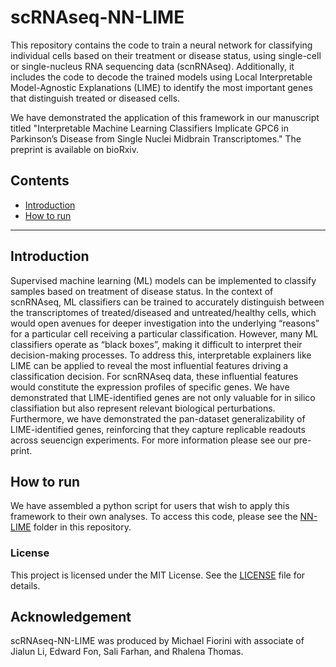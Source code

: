 # scRNAseq-NN-LIME

This repository contains the code to train a neural network for classifying individual cells based on their treatment or disease status, using single-cell or single-nucleus RNA sequencing data (scnRNAseq). Additionally, it includes the code to decode the trained models using Local Interpretable Model-Agnostic Explanations (LIME) to identify the most important genes that distinguish treated or diseased cells.

We have demonstrated the application of this framework in our manuscript titled "Interpretable Machine Learning Classifiers Implicate GPC6 in Parkinson’s Disease from Single Nuclei Midbrain Transcriptomes." The preprint is available on bioRxiv.

## Contents
-  [Introduction](#introduction)
-  [How to run](#how-to-run)

---

## Introduction
Supervised machine learning (ML) models can be implemented to classify samples based on treatment of disease status. In the context of scnRNAseq, ML classifiers can be trained to accurately distinguish between the transcriptomes of treated/diseased and untreated/healthy cells, which would open avenues for deeper investigation into the underlying “reasons” for a particular cell receiving a particular classification. However, many ML classifiers operate as “black boxes”, making it difficult to interpret their decision-making processes. To address this, interpretable explainers like LIME can be applied to reveal the most influential features driving a classification decision. For scnRNAseq data, these influential features would constitute the expression profiles of specific genes. We have demonstrated that LIME-identified genes are not only valuable for in silico classifiation but also represent relevant biological perturbations. Furthermore, we have demonstrated the pan-dataset generalizability of LIME-identified genes, reinforcing that they capture replicable readouts across seuencign experiments. For more information please see our pre-print.

## How to run
We have assembled a python script for users that wish to apply this framework to their own analyses. To access this code, please see the [NN-LIME](https://github.com/mfiorini9/scRNAseq-NN-LIME/tree/main/NN-LIME) folder in this repository.

### License
This project is licensed under the MIT License. See the [LICENSE](https://github.com/mfiorini9/scRNAseq-NN-LIME/blob/main/LICENSE) file for details.

## Acknowledgement
scRNAseq-NN-LIME was produced by Michael Fiorini with associate of Jialun Li, Edward Fon, Sali Farhan, and Rhalena Thomas. 
